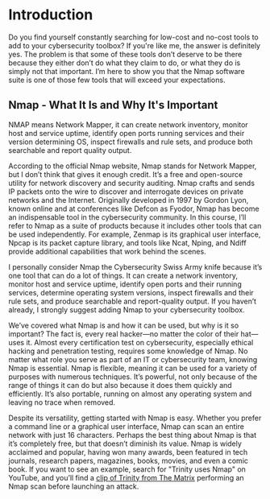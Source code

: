 # Introduction

Do you find yourself constantly searching for low-cost and no-cost tools to add to your cybersecurity toolbox? If you're like me, the answer is definitely yes. The problem is that some of these tools don’t deserve to be there because they either don’t do what they claim to do, or what they do is simply not that important. I’m here to show you that the Nmap software suite is one of those few tools that will exceed your expectations.

## Nmap - What It Is and Why It's Important
NMAP means Network Mapper, it can create network inventory, monitor host and service uptime, identify open ports running services and their version determining OS, inspect firewalls and rule sets, and produce both searchable and report quality output.

According to the official Nmap website, Nmap stands for Network Mapper, but I don’t think that gives it enough credit. It’s a free and open-source utility for network discovery and security auditing. Nmap crafts and sends IP packets onto the wire to discover and interrogate devices on private networks and the Internet. Originally developed in 1997 by Gordon Lyon, known online and at conferences like Defcon as Fyodor, Nmap has become an indispensable tool in the cybersecurity community. In this course, I’ll refer to Nmap as a suite of products because it includes other tools that can be used independently. For example, Zenmap is its graphical user interface, Npcap is its packet capture library, and tools like Ncat, Nping, and Ndiff provide additional capabilities that work behind the scenes.

I personally consider Nmap the Cybersecurity Swiss Army knife because it’s one tool that can do a lot of things. It can create a network inventory, monitor host and service uptime, identify open ports and their running services, determine operating system versions, inspect firewalls and their rule sets, and produce searchable and report-quality output. If you haven’t already, I strongly suggest adding Nmap to your cybersecurity toolbox.

We’ve covered what Nmap is and how it can be used, but why is it so important? The fact is, every real hacker—no matter the color of their hat—uses it. Almost every certification test on cybersecurity, especially ethical hacking and penetration testing, requires some knowledge of Nmap. No matter what role you serve as part of an IT or cybersecurity team, knowing Nmap is essential. Nmap is flexible, meaning it can be used for a variety of purposes with numerous techniques. It’s powerful, not only because of the range of things it can do but also because it does them quickly and efficiently. It’s also portable, running on almost any operating system and leaving no trace when removed.

Despite its versatility, getting started with Nmap is easy. Whether you prefer a command line or a graphical user interface, Nmap can scan an entire network with just 16 characters. Perhaps the best thing about Nmap is that it’s completely free, but that doesn’t diminish its value. Nmap is widely acclaimed and popular, having won many awards, been featured in tech journals, research papers, magazines, books, movies, and even a comic book. If you want to see an example, search for "Trinity uses Nmap" on YouTube, and you’ll find a [clip of Trinity from The Matrix](https://www.youtube.com/watch?v=0PxTAn4g20U) performing an Nmap scan before launching an attack.

